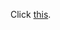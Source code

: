 Click <a href="tachiyomi://add-repo?url=https://raw.githubusercontent.com/alternak/zombie-repo/index.min.json">this</a>.
